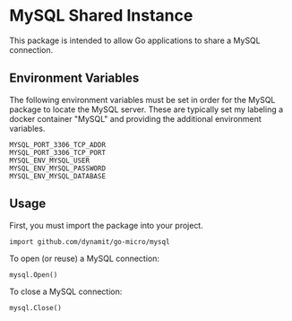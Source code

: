 # MySQL Shared Instance

This package is intended to allow Go applications to share a MySQL connection.

## Environment Variables

The following environment variables must be set in order for the MySQL package to locate the MySQL server. These are typically set my labeling a docker container "MySQL" and providing the additional environment variables.

```
MYSQL_PORT_3306_TCP_ADDR
MYSQL_PORT_3306_TCP_PORT
MYSQL_ENV_MYSQL_USER
MYSQL_ENV_MYSQL_PASSWORD
MYSQL_ENV_MYSQL_DATABASE
```

## Usage

First, you must import the package into your project.

```
import github.com/dynamit/go-micro/mysql
```

To open (or reuse) a MySQL connection:

```
mysql.Open()
```

To close a MySQL connection:

```
mysql.Close()
```